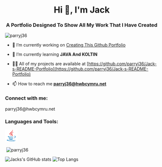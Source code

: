 <h1 align="center">Hi 👋, I'm Jack</h1>
<h3 align="center">A Portfolio Designed To Show All My Work That I Have Created</h3>

<p align="left"> <img src="https://komarev.com/ghpvc/?username=parryj36&label=Profile%20views&color=0e75b6&style=flat" alt="parryj36" /> </p>

- 🔭 I’m currently working on [Creating This Github Portfolio](https://github.com/parryj36/Jack-s-README-Portfolio)

- 🌱 I’m currently learning **JAVA And KOLTIN**

- 👨‍💻 All of my projects are available at [https://github.com/parryj36/Jack-s-README-Portfolio](https://github.com/parryj36/Jack-s-README-Portfolio)

- 📫 How to reach me **parryj36@hwbcymru.net**

<h3 align="left">Connect with me:</h3>
<p align="left">parryj36@hwbcymru.net

<p align="left">
</p>

<h3 align="left">Languages and Tools:</h3>
<p align="left"> <a href="https://www.java.com" target="_blank" rel="noreferrer"> <img src="https://raw.githubusercontent.com/devicons/devicon/master/icons/java/java-original.svg" alt="java" width="40" height="40"/> </a> </p>

<p>&nbsp;<img align="center" src="https://github-readme-stats.vercel.app/api?username=parryj36&show_icons=true&locale=en" alt="parryj36" /></p>

![Jacks's GitHub stats](https://github-readme-stats.vercel.app/api?username=parryj36&show=reviews,discussions_started,discussions_answered,prs_merged,prs_merged_percentage)
![Top Langs](https://github-readme-stats.vercel.app/api/top-langs/?username=parryj36&layout=compact)


